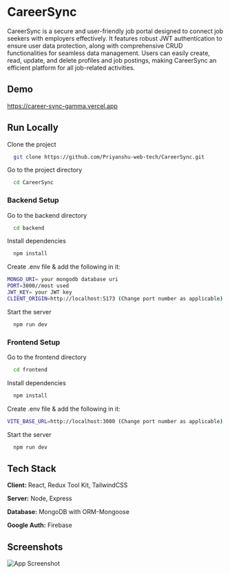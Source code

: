 
# CareerSync

CareerSync is a secure and user-friendly job portal designed to connect job seekers with employers effectively. It features robust JWT authentication to ensure user data protection, along with comprehensive CRUD functionalities for seamless data management. Users can easily create, read, update, and delete profiles and job postings, making CareerSync an efficient platform for all job-related activities.


## Demo

https://career-sync-gamma.vercel.app
## Run Locally

Clone the project

```bash
  git clone https://github.com/Priyanshu-web-tech/CareerSync.git
```

Go to the project directory

```bash
  cd CareerSync
```
### Backend Setup

Go to the backend directory

```bash
  cd backend
```

Install dependencies

```bash
  npm install
```

Create .env file & add the following in it:

```bash
MONGO_URI= your mongodb database uri
PORT=3000//most used
JWT_KEY= your JWT key
CLIENT_ORIGIN=http://localhost:5173 (Change port number as applicable)
```

Start the server

```bash
  npm run dev
```
### Frontend Setup

Go to the frontend directory

```bash
  cd frontend
```

Install dependencies

```bash
  npm install
```

Create .env file & add the following in it:

```bash
VITE_BASE_URL=http://localhost:3000 (Change port number as applicable)
```

Start the server

```bash
  npm run dev
```


## Tech Stack

**Client:** React, Redux Tool Kit, TailwindCSS

**Server:** Node, Express

**Database:** MongoDB with ORM-Mongoose

**Google Auth:** Firebase


## Screenshots

![App Screenshot](https://ik.imagekit.io/pz4meracm/CareerSync.png?updatedAt=1716622827453)

